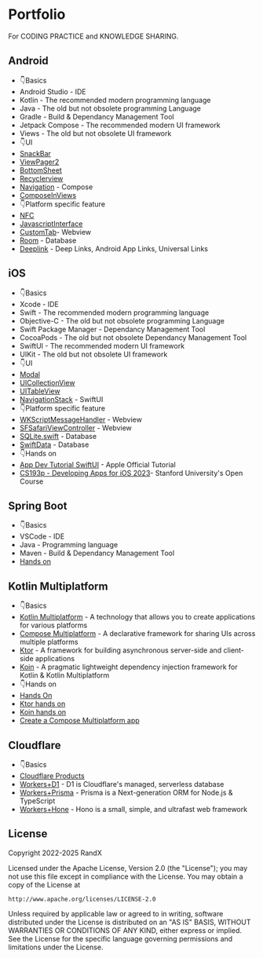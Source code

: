 # Portfolio

For CODING PRACTICE and KNOWLEDGE SHARING.

## Android

- 👇Basics
- Android Studio - IDE
- Kotlin - The recommended modern programming language
- Java - The old but not obsolete programming Language
- Gradle - Build & Dependancy Management Tool
- Jetpack Compose - The recommended modern UI framework
- Views - The old but not obsolete UI framework
- 👇UI
- [SnackBar](/Android/SnackBar)
- [ViewPager2](/Android/ViewPager2)
- [BottomSheet](/Android/BottomSheet)
- [Recyclerview](/Android/RecyclerView)
- [Navigation](/Android/Navigation4Compose) - Compose
- [ComposeInViews](/Android/ComposeInViews)
- 👇Platform specific feature
- [NFC](/Android/NFC)
- [JavascriptInterface](/Android/JavascriptInterface)
- [CustomTab](/Android/CustomTab)- Webview
- [Room](/Android/Room) - Database
- [Deeplink](/Android/Deeplink) - Deep Links, Android App Links, Universal Links

## iOS

- 👇Basics
- Xcode - IDE
- Swift - The recommended modern programming language
- Objective-C - The old but not obsolete programming Language
- Swift Package Manager - Dependancy Management Tool
- CocoaPods - The old but not obsolete Dependancy Management Tool
- SwiftUI - The recommended modern UI framework
- UIKit - The old but not obsolete UI framework
- 👇UI
- [Modal](/iOS/Modal)
- [UICollectionView](/iOS/UICollectionView)
- [UITableView](/iOS/UITableView)
- [NavigationStack](/iOS/NavigationStack) - SwiftUI
- 👇Platform specific feature
- [WKScriptMessageHandler](/iOS/WKScriptMessageHandler) - Webview
- [SFSafariViewController](/iOS/SFSafariViewController) - Webview
- [SQLite.swift](/iOS/SQLiteSwift) - Database
- [SwiftData](/iOS/SwiftD0ta) - Database
- 👇Hands on
- [App Dev Tutorial SwiftUI](/Public-Tutorials/AppDevTutorialSwiftUI) - Apple Official Tutorial
- [CS193p - Developing Apps for iOS 2023](/Public-Tutorials/StanfordCS193p2023)- Stanford University's Open Course

## Spring Boot

- 👇Basics
- VSCode - IDE
- Java - Programming language
- Maven - Build & Dependancy Management Tool
- [Hands on](/SpringBoot/handson/)

## Kotlin Multiplatform

- 👇Basics
- [Kotlin Multiplatform](https://www.jetbrains.com/kotlin-multiplatform/) - A technology that allows you to create applications for various platforms
- [Compose Multiplatform](https://github.com/JetBrains/compose-multiplatform) - A declarative framework for sharing UIs across multiple platforms
- [Ktor](https://github.com/ktorio/ktor) - A framework for building asynchronous server-side and client-side applications
- [Koin](https://github.com/InsertKoinIO/koin) - A pragmatic lightweight dependency injection framework for Kotlin & Kotlin Multiplatform
- 👇Hands on
- [Hands On](/Kotlin-Multiplatform/Hands-On/)
- [Ktor hands on](/Kotlin-Multiplatform/Ktor/)
- [Koin hands on](/Kotlin-Multiplatform/Koin/)
- [Create a Compose Multiplatform app](/Public-Tutorials/KotlinMultiplatform)

## Cloudflare

- 👇Basics
- [Cloudflare Products](https://developers.cloudflare.com/products/)
- [Workers+D1](/Cloudflare/Workers-D1/) - D1 is Cloudflare's managed, serverless database
- [Workers+Prisma](/Cloudflare/Workers-Prisma/) - Prisma is a Next-generation ORM for Node.js & TypeScript
- [Workers+Hone](/Cloudflare/Workers-Hono/) - Hono is a small, simple, and ultrafast web framework

## License

Copyright 2022-2025 RandX

Licensed under the Apache License, Version 2.0 (the "License");
you may not use this file except in compliance with the License.
You may obtain a copy of the License at

    http://www.apache.org/licenses/LICENSE-2.0

Unless required by applicable law or agreed to in writing, software
distributed under the License is distributed on an "AS IS" BASIS,
WITHOUT WARRANTIES OR CONDITIONS OF ANY KIND, either express or implied.
See the License for the specific language governing permissions and
limitations under the License.
